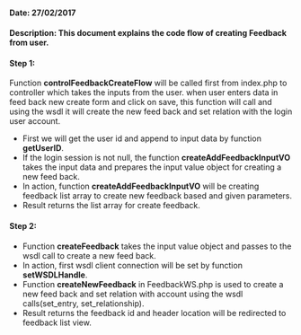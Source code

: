 #### Date: 27/02/2017

#### Description: This document explains the code flow of creating Feedback from user.

#### Step 1:

Function **controlFeedbackCreateFlow** will be called first from index.php to controller which takes the inputs from the user. when user enters data in feed back new create form and click on save, this function will call and using the wsdl it will create the new feed back and set relation with the login user account.

- First we will get the user id and append to input data by function **getUserID**.
- If the login session is not null, the function **createAddFeedbackInputVO** takes the input data and prepares the input value object for creating a new feed back.
- In action, function **createAddFeedbackInputVO** will be creating feedback list array to create new feedback based and given parameters.
- Result returns the list array for create feedback.

#### Step 2:

- Function **createFeedback** takes the input value object and passes to the wsdl call to create a new feed back.
- In action, first wsdl client connection will be set by function **setWSDLHandle**.
- Function **createNewFeedback** in FeedbackWS.php is used to create a new feed back and set relation with account using the wsdl calls(set_entry, set_relationship).
- Result returns the feedback id and header location will be redirected to feedback list view.
